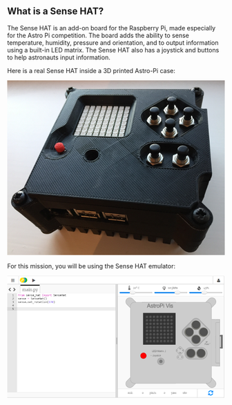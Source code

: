 ## What is a Sense HAT?

The Sense HAT is an add-on board for the Raspberry Pi, made especially for the Astro Pi competition. The board adds the ability to sense temperature, humidity, pressure and orientation, and to output information using a built-in LED matrix. The Sense HAT also has a joystick and buttons to help astronauts input information.

Here is a real Sense HAT inside a 3D printed Astro-Pi case:

![Real Astro Pi](images/real-astro-pi.png)

For this mission, you will be using the Sense HAT emulator:

![Sense HAT emulator](images/sense-hat-emulator.png)
